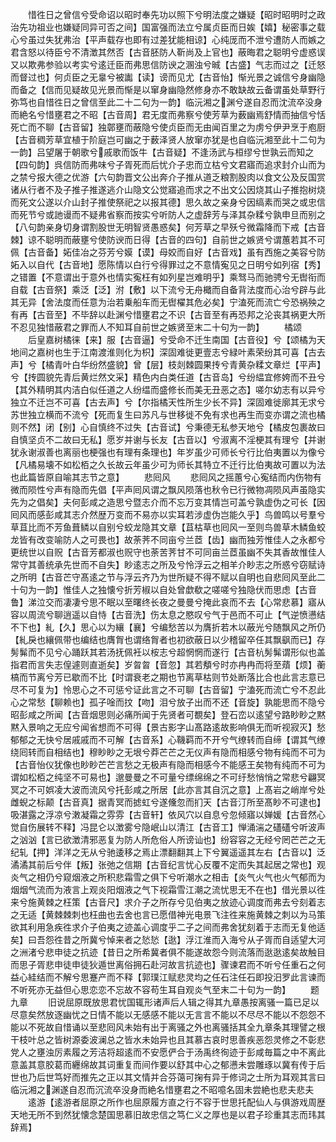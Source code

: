 <!-- { "loadSidebar": true } -->
　　惜徃日之曾信兮受命诏以昭时奉先功以照下兮明法度之嫌疑【昭时昭明时之政治先功祖业也嫌疑同异可否之间】国富强而法立兮属贞臣而日娭【嬉】秘密事之载心兮虽过失犹弗治【平声载存也即有过差犹能相谅】心纯厐而不泄兮遭防人而嫉之君含怒以待臣兮不清澂其然否【古音胚防人靳尚及上官也】蔽晦君之聪明兮虚惑误又以欺弗参验以考实兮逺迁臣而弗思信防谀之溷浊兮晠【古盛】气志而过之【迁怒而督过也】何贞臣之无辠兮被讟【读】谤而见尤【古音怡】惭光景之诚信兮身幽隐而备之【信而见疑故见光景而惭是以窜身幽隐然修身亦不敢缺故云备谓虽处草野行弥笃也自惜徃日之曾信至此二十二句为一韵】临沅湘之渊兮遂自忍而沈流卒没身而絶名兮惜壅君之不昭【古音周】君无度而弗察兮使芳草为薮幽焉舒情而抽信兮恬死亡而不聊【古音留】独鄣壅而蔽隐兮使贞臣而无由闻百里之为虏兮伊尹烹于庖厨【古音稠芳草宜植于阶庭岂可幽之于薮泽贤人放窜亦犹是也自临沅湘至此十二句为一韵】吕望屠于朝歌兮戚歌而饭牛【古音疑】不逢汤武与桓缪兮世孰云而知之【四句韵】呉信防而弗味兮子胥死而后忧介子忠而立枯兮文君寤而追求封介山而为之禁兮报大德之优游【六句韵晋文公出奔介子推从道乏粮割股肉以食文公及反国赏诸从行者不及子推子推遂逃介山隐文公觉寤追而求之不出文公因烧其山子推抱树烧而死文公遂以介山封子推使祭祀之以报其德】思久故之亲身兮因缟素而哭之或忠信而死节兮或訑谩而不疑弗省察而按实兮听防人之虚辞芳与泽其杂糅兮孰申旦而别之【八句韵亲身切身谓割股世无明智贤愚惑矣】何芳草之早殀兮微霜降而下戒【古音棘】谅不聪明而蔽壅兮使防谀而日得【古音的四句】自前世之嫉贤兮谓蕙若其不可佩【古音备】妬佳冶之芬芳兮嫫【谟】母姣而自好【古音戏】虽有西施之美容兮防妬入以自代【古音地】愿陈情以白行兮得罪过之不意情寃见之日明兮如列宿【秀】之错置【不意谓出于意外也情实寃枉有如列星岂难明乎】乘驽马而驰骋兮无辔衔而自载【古音祭】乘泛【泛】泭【敷】以下流兮无舟檝而自备背法度而心治兮辟与此其无异【舍法度而任意为治若乗船车而无辔櫂其危必矣】宁溘死而流亡兮恐祸殃之有再【古音至】不毕辞以赴渊兮惜壅君之不识【古音至有再恐邦之沦丧其祸更大所不忍见独惜蔽君之罪而人不知耳自前世之嫉贤至末二十句为一韵】
　　橘颂
　　后皇嘉树橘徕【来】服【古音逼】兮受命不迁生南国【古音役】兮【颂橘为天地间之嘉树也生于江南渡淮则化为枳】深固难徙更壹志兮緑叶素荣纷其可喜【古去声】兮【橘青叶白华纷然盛貌】曾【层】枝剡棘圆果抟兮青黄杂糅文章烂【平声】兮【抟圆貌先青后黄烂然文采】精色内白类任道【古音岛】兮纷緼宜修姱而不丑兮【其外精明其内洁白似任道之人纷缊而盛修长而美无丑恶之态】嗟尔幼志有以异兮独立不迁岂不可喜【古去声】兮【尔指橘天性所生少长不异】深固难徙廓其无求兮苏世独立横而不流兮【死而复生曰苏凡与世移徙不免有求也再生而变亦谓之流也橘则不然】闭【别】心自慎终不过失【古音试】兮秉德无私参天地兮【橘皮包裹故曰自慎坚贞不二故曰无私】愿岁并谢与长友【古音以】兮淑离不淫梗其有理兮【并谢犹永谢淑善也离丽也梗强也有理有条理也】年岁虽少可师长兮行比伯夷置以为像兮【凡橘易壊不如松栢之久长故云年虽少可为师长其特立不迁行比伯夷故可置以为法也此篇皆原自喻其志节之意】
　　悲囘风
　　悲囘风之摇蕙兮心寃结而内伤物有微而陨性兮声有隐而先倡【平声囘风谓之飘风陨落也秋令已行微物凋陨风声虽隐实先为之倡矣】夫何彭咸之造思兮暨志介而不忘万变其情岂可盖兮孰虚伪之可长【因囘风而感彭咸其志介然歴万变而不易亦以实耳若涉虚伪岂能久乎】鸟兽鸣以号羣兮草苴比而不芳鱼葺鳞以自别兮蛟龙隐其文章【苴枯草也囘风一至则鸟兽草木鳞鱼蛟龙皆有改变喻防人之可畏也】故荼荠不同亩兮兰茝【齿】幽而独芳惟佳人之永都兮更统世以自贶【古音芳都淑也贶守也荼苦荠甘不可同亩兰茝虽幽不失其香故惟佳人常守其善统承先世而不自失】眇逺志之所及兮怜浮云之相羊介眇志之所惑兮窃赋诗之所明【古音芒守髙逺之节与浮云齐乃为世所疑不得不赋以自明也自悲囘风至此二十句为一韵】惟佳人之独懐兮折芳椒以自处曾歔欷之嗟嗟兮独隐伏而思虑【古音鲁】涕泣交而凄凄兮思不眠以至曙终长夜之曼曼兮掩此哀而不去【心常悲慕】寤从容以周流兮聊逍遥以自恃【古音洗】伤太息之愍叹兮气于邑而不可止【气逆愤懑结不下也】糺【久】思心以为纕【襄】兮编愁苦以为膺折若木以蔽光兮随飘风之所仍【糺戾也纕佩带也编结也膺胷也谓络胷者也初欲蔽日以少稽留卒任其飘飖而已】存髣髴而不见兮心踊跃其若汤抚佩衽以桉志兮超惘惘而遂行【古音杭髣髴谓形似也盖指君而言失志偟遽则直逝矣】岁曶曶【音忽】其若頺兮时亦冉冉而将至薠【烦】蘅槁而节离兮芳已歇而不比【时谓衰老之期也节离草枯则节处断落比合也此言志意已尽不可复为】怜思心之不可惩兮证此言之不可聊【古音留】宁溘死而流亡兮不忍此心之常愁【聊赖也】孤子唫而抆【吻】泪兮放子出而不还【音旋】孰能思而不隐兮昭彭咸之所闻【古音烟思则必痛所闻于先贤者可覩矣】登石峦以逺望兮路眇眇之黙黙入景响之无应兮闻省想而不可得【景古影字山髙路逺故影响俱无而听视寂灭】愁郁郁之无快兮居戚戚而不可解【古音系】心鞿羁而不开兮气缭转而自缔【谓其气缭绕囘转而自相结也】穆眇眇之无垠兮莽芒芒之无仪声有隐而相感兮物有纯而不可为【古音怡仪犹像也眇眇芒芒言愁之无极声有隐而相感今不能感王矣物有纯而不可为谓如松栢之纯坚不可易也】邈曼曼之不可量兮缥绵绵之不可纡愁悄悄之常悲兮翩冥冥之不可娯凌大波而流风兮托彭咸之所居【此亦言其自沉之意】上髙岩之峭岸兮处雌蜺之标颠【古音真】据青冥而摅虹兮遂儵忽而扪天【古音汀所至髙眇不可逮也】吸湛露之浮凉兮潄凝霜之雰雰【古音轩】依风穴以自息兮忽倾寤以婵媛【古音然心觉自伤展转不释】冯昆仑以澂雾兮隐岷山以清江【古音工】惮涌湍之礚礚兮听波声之汹汹【言已欲澂清邪恶复为防人所危俗人所谤讪也】纷容容之无经兮罔芒芒之无纪轧【押】洋洋之无从兮驰逶移之焉止漂翻翻其上下兮翼遥遥其左右【古音以】泛潏潏其前后兮伴【叛】张弛之信期【古音纪言忧心反覆不定而失其起居之常也】观炎气之相仍兮窥烟液之所积悲霜雪之俱下兮听潮水之相击【炎气火气也火气郁而为烟烟气流而为液言上观炎阳烟液之气下视霜雪江潮之流忧思无不在也】借光景以徃来兮施黄棘之枉策【古音尺】求介子之所存兮见伯夷之放迹心调度而弗去兮刻着志之无适【黄棘棘刺也枉曲也去舍也言已愿借神光电景飞注徃来施黄棘之刺以为马策欲其利用急疾徃求介子伯夷之迹盖心调度乎二子之间而弗舍犹刻着于志而无复他适矣】曰吾怨徃昔之所冀兮悼来者之悐悐【逖】浮江淮而入海兮从子胥而自适望大河之洲渚兮悲申徒之抗迹【昔日之所希冀者俱不能遂故怨今则流落而逖逖逺矣故触目而思子胥悲申徒申徒狄遁世离俗拥石赴河故言抗迹也】骤谏君而不听兮任重石之何益心絓结而不解兮思蹇产而不释【郭璞江赋悲灵均之任石注任石即投汨罗此言谏而不听死亦无益但心思恋恋不忘故不容苟生耳自观炎气至末二十句为一韵】
　　题九章
　　旧说屈原既放思君忧国辄形诸声后人辑之得其九章愚按离骚一篇已足以尽意矣然放逐幽忧之日情不能以无感感不能以无言言不能以不尽尽不能以不怨怨不能以不死故自惜诵以至悲囘风未始有出于离骚之外也离骚括其全九章条其理譬之根干枝叶总之皆树源委波澜总之皆水未始异也且其慕古哀时思善疾恶怨灵修之不彰悲党人之壅浊厉素履之芳洁将超逺而不安愿俨合于汤禹终徇迹于彭咸毎篇之中不离此意盖其意胶葛而纒绵故其词重复而间作要以舒其中心之郁懑未尝雕琢以冀有传于后世也乃后世笃好而推先之正以其文情并合芬蔼可掬有异于修词之士所为耳观其言曰临沅湘之渊遂自忍而沉流卒没身而絶名惜壅君之不昭噫名固未尝絶也悲夫悲夫
　　逺游【逺游者屈原之所作也屈原履方直之行不容于世思托配仙人与俱游戏周歴天地无所不到然犹懐念楚国思慕旧故忠信之笃仁义之厚也是以君子珍重其志而玮其辞焉】

